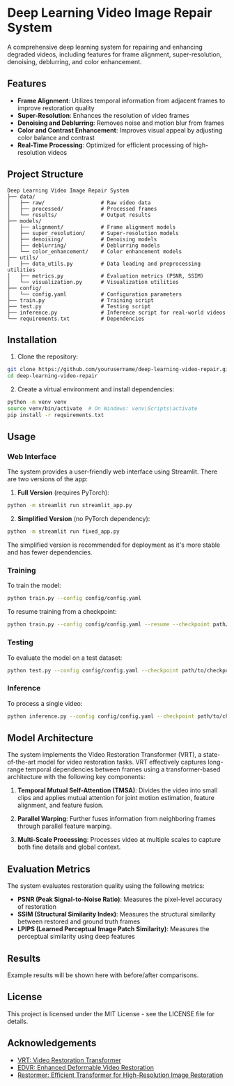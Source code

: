 # Deep Learning Video Image Repair System

A comprehensive deep learning system for repairing and enhancing degraded videos, including features for frame alignment, super-resolution, denoising, deblurring, and color enhancement.

## Features

- **Frame Alignment**: Utilizes temporal information from adjacent frames to improve restoration quality
- **Super-Resolution**: Enhances the resolution of video frames
- **Denoising and Deblurring**: Removes noise and motion blur from frames
- **Color and Contrast Enhancement**: Improves visual appeal by adjusting color balance and contrast
- **Real-Time Processing**: Optimized for efficient processing of high-resolution videos

## Project Structure

```
Deep Learning Video Image Repair System
├── data/
│   ├── raw/                  # Raw video data
│   ├── processed/            # Processed frames
│   └── results/              # Output results
├── models/
│   ├── alignment/            # Frame alignment models
│   ├── super_resolution/     # Super-resolution models
│   ├── denoising/            # Denoising models
│   ├── deblurring/           # Deblurring models
│   └── color_enhancement/    # Color enhancement models
├── utils/
│   ├── data_utils.py         # Data loading and preprocessing utilities
│   ├── metrics.py            # Evaluation metrics (PSNR, SSIM)
│   └── visualization.py      # Visualization utilities
├── config/
│   └── config.yaml           # Configuration parameters
├── train.py                  # Training script
├── test.py                   # Testing script
├── inference.py              # Inference script for real-world videos
└── requirements.txt          # Dependencies
```

## Installation

1. Clone the repository:
```bash
git clone https://github.com/yourusername/deep-learning-video-repair.git
cd deep-learning-video-repair
```

2. Create a virtual environment and install dependencies:
```bash
python -m venv venv
source venv/bin/activate  # On Windows: venv\Scripts\activate
pip install -r requirements.txt
```

## Usage

### Web Interface

The system provides a user-friendly web interface using Streamlit. There are two versions of the app:

1. **Full Version** (requires PyTorch):
```bash
python -m streamlit run streamlit_app.py
```

2. **Simplified Version** (no PyTorch dependency):
```bash
python -m streamlit run fixed_app.py
```

The simplified version is recommended for deployment as it's more stable and has fewer dependencies.

### Training

To train the model:

```bash
python train.py --config config/config.yaml
```

To resume training from a checkpoint:

```bash
python train.py --config config/config.yaml --resume --checkpoint path/to/checkpoint.pth
```

### Testing

To evaluate the model on a test dataset:

```bash
python test.py --config config/config.yaml --checkpoint path/to/checkpoint.pth --input_dir path/to/test/data --output_dir path/to/results --save_video --visualize
```

### Inference

To process a single video:

```bash
python inference.py --config config/config.yaml --checkpoint path/to/checkpoint.pth --input path/to/video.mp4 --output path/to/output.mp4
```

## Model Architecture

The system implements the Video Restoration Transformer (VRT), a state-of-the-art model for video restoration tasks. VRT effectively captures long-range temporal dependencies between frames using a transformer-based architecture with the following key components:

1. **Temporal Mutual Self-Attention (TMSA)**: Divides the video into small clips and applies mutual attention for joint motion estimation, feature alignment, and feature fusion.

2. **Parallel Warping**: Further fuses information from neighboring frames through parallel feature warping.

3. **Multi-Scale Processing**: Processes video at multiple scales to capture both fine details and global context.

## Evaluation Metrics

The system evaluates restoration quality using the following metrics:

- **PSNR (Peak Signal-to-Noise Ratio)**: Measures the pixel-level accuracy of restoration
- **SSIM (Structural Similarity Index)**: Measures the structural similarity between restored and ground truth frames
- **LPIPS (Learned Perceptual Image Patch Similarity)**: Measures the perceptual similarity using deep features

## Results

Example results will be shown here with before/after comparisons.

## License

This project is licensed under the MIT License - see the LICENSE file for details.

## Acknowledgements

- [VRT: Video Restoration Transformer](https://github.com/JingyunLiang/VRT)
- [EDVR: Enhanced Deformable Video Restoration](https://github.com/xinntao/EDVR)
- [Restormer: Efficient Transformer for High-Resolution Image Restoration](https://github.com/swz30/Restormer)

